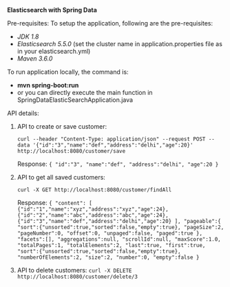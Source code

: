 **Elasticsearch with Spring Data**

Pre-requisites:
To setup the application, following are the pre-requisites:
- _JDK 1.8_
- _Elasticsearch 5.5.0_ (set the cluster name in application.properties file as in your elasticsearch.yml)
- _Maven 3.6.0_

To run application locally, the command is: 
- **mvn spring-boot:run**
- or you can directly execute the main function in SpringDataElasticSearchApplication.java 

API details:
1. API to create or save customer:
    
    `curl --header "Content-Type: application/json" --request POST --data '{"id":"3","name":"def","address":"delhi","age":20}' http://localhost:8080/customer/save`
    
    Response:
    `{
      "id":"3",
      "name":"def",
      "address":"delhi",
      "age":20
    }`
    
    
2. API to get all saved customers: 
    
    `curl -X GET http://localhost:8080/customer/findAll `
   
   Response:
    `{ "content": [ 
        {"id":"1","name":"xyz","address":"xyz","age":24},
        {"id":"2","name":"abc","address":"abc","age":24},
        {"id":"3","name":"def","address":"delhi","age":20}
      ],
      "pageable":{
         "sort":{"unsorted":true,"sorted":false,"empty":true},
         "pageSize":2,
         "pageNumber":0,
         "offset":0,
         "unpaged":false,
         "paged":true
       },
       "facets":[],
       "aggregations":null,
       "scrollId":null,
       "maxScore":1.0,
       "totalPages":1,
       "totalElements":2,
       "last":true,
       "first":true,
       "sort":{"unsorted":true,"sorted":false,"empty":true},
       "numberOfElements":2,
       "size":2,
       "number":0,
       "empty":false
     }`
     
3. API to delete customers:
          `curl -X DELETE http://localhost:8080/customer/delete/3`

